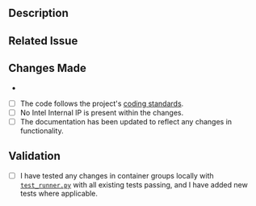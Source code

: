 ## Description
<!-- Provide a brief description of the changes and the purpose of this pull request. Describe the expected behavior the changes intend to fix. -->

## Related Issue
<!-- If this pull request is related to an issue or JIRA ticket, please link it here. -->

## Changes Made

- <!-- Describe the specific changes made in this pull request, including any new features, bug fixes, or enhancements. -->
- [ ] The code follows the project's [coding standards](../CONTRIBUTING.md#code-style).
- [ ] No Intel Internal IP is present within the changes.
- [ ] The documentation has been updated to reflect any changes in functionality.

## Validation
<!-- Explain how the changes have been tested, including the testing environment and any relevant test cases. -->

- [ ] I have tested any changes in container groups locally with [`test_runner.py`](../test-runner/README.md) with all existing tests passing, and I have added new tests where applicable.
